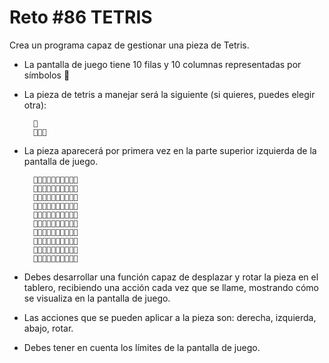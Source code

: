 # Reto #86 TETRIS

Crea un programa capaz de gestionar una pieza de Tetris.

- La pantalla de juego tiene 10 filas y 10 columnas representadas por símbolos 🔲
- La pieza de tetris a manejar será la siguiente (si quieres, puedes elegir otra):

        🔳
        🔳🔳🔳

- La pieza aparecerá por primera vez en la parte superior izquierda de la pantalla de juego.

        🔳🔲🔲🔲🔲🔲🔲🔲🔲🔲
        🔳🔳🔳🔲🔲🔲🔲🔲🔲🔲
        🔲🔲🔲🔲🔲🔲🔲🔲🔲🔲
        🔲🔲🔲🔲🔲🔲🔲🔲🔲🔲
        🔲🔲🔲🔲🔲🔲🔲🔲🔲🔲
        🔲🔲🔲🔲🔲🔲🔲🔲🔲🔲
        🔲🔲🔲🔲🔲🔲🔲🔲🔲🔲
        🔲🔲🔲🔲🔲🔲🔲🔲🔲🔲
        🔲🔲🔲🔲🔲🔲🔲🔲🔲🔲
        🔲🔲🔲🔲🔲🔲🔲🔲🔲🔲

- Debes desarrollar una función capaz de desplazar y rotar la pieza en el tablero, recibiendo una acción cada vez que se llame, mostrando cómo se visualiza en la pantalla de juego.
- Las acciones que se pueden aplicar a la pieza son: derecha, izquierda, abajo, rotar.
- Debes tener en cuenta los límites de la pantalla de juego.

